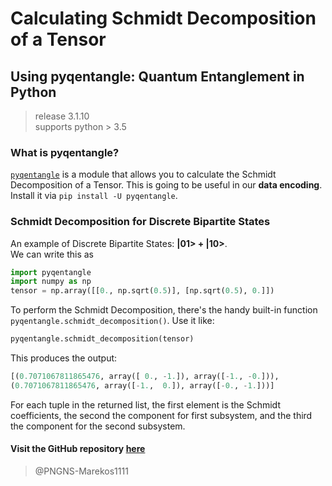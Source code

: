 # Calculating Schmidt Decomposition of a Tensor
## Using pyqentangle: Quantum Entanglement in Python

> release 3.1.10  
> supports python > 3.5

### What is pyqentangle?
[`pyqentangle`](https://pypi.org/project/pyqentangle/) is a module that allows you to calculate the Schmidt Decomposition of a Tensor.
This is going to be useful in our **data encoding**. Install it via `pip install -U pyqentangle`.

### Schmidt Decomposition for Discrete Bipartite States
An example of Discrete Bipartite States: **|01> + |10>**.  
We can write this as 
```python
import pyqentangle
import numpy as np
tensor = np.array([[0., np.sqrt(0.5)], [np.sqrt(0.5), 0.]])
```
To perform the Schmidt Decomposition, there's the handy built-in function `pyqentangle.schmidt_decomposition()`.
Use it like:
```python
pyqentangle.schmidt_decomposition(tensor)
```
This produces the output:
```python
[(0.7071067811865476, array([ 0., -1.]), array([-1., -0.])),
(0.7071067811865476, array([-1.,  0.]), array([-0., -1.]))]
```
For each tuple in the returned list, the first element is the Schmidt coefficients,
the second the component for first subsystem, and the third the component for the second subsystem.

#### Visit the GitHub repository [here](https://github.com/stephenhky/pyqentangle)
> @PNGNS-Marekos1111
